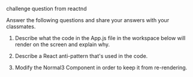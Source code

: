 challenge question from reactnd

Answer the following questions and share your answers with your classmates.

1) Describe what the code in the App.js file in the workspace below will render on the screen and explain why.

2) Describe a React anti-pattern that's used in the code.

3) Modify the Normal3 Component in order to keep it from re-rendering.




